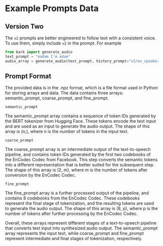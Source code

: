# Example Prompts Data

## Version Two
The `v2` prompts are better engineered to follow text with a consistent voice.
To use them, simply include `v2` in the prompt. For example
```python
from bark import generate_audio
text_prompt = "madam I'm adam"
audio_array = generate_audio(text_prompt, history_prompt="v2/en_speaker_1")
```

## Prompt Format
The provided data is in the .npz format, which is a file format used in Python for storing arrays and data. The data contains three arrays: semantic_prompt, coarse_prompt, and fine_prompt.

```semantic_prompt```

The semantic_prompt array contains a sequence of token IDs generated by the BERT tokenizer from Hugging Face. These tokens encode the text input and are used as an input to generate the audio output. The shape of this array is (n,), where n is the number of tokens in the input text.

```coarse_prompt```

The coarse_prompt array is an intermediate output of the text-to-speech pipeline, and contains token IDs generated by the first two codebooks of the EnCodec Codec from Facebook. This step converts the semantic tokens into a different representation that is better suited for the subsequent step. The shape of this array is (2, m), where m is the number of tokens after conversion by the EnCodec Codec.

```fine_prompt```

The fine_prompt array is a further processed output of the pipeline, and contains 8 codebooks from the EnCodec Codec. These codebooks represent the final stage of tokenization, and the resulting tokens are used to generate the audio output. The shape of this array is (8, p), where p is the number of tokens after further processing by the EnCodec Codec.

Overall, these arrays represent different stages of a text-to-speech pipeline that converts text input into synthesized audio output. The semantic_prompt array represents the input text, while coarse_prompt and fine_prompt represent intermediate and final stages of tokenization, respectively.




